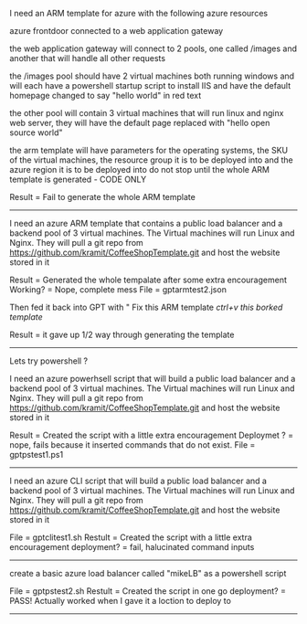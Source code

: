 I need an ARM template for azure with the following azure resources

azure frontdoor connected to a web application gateway


the web application gateway will connect to 2 pools, one called /images and another that will handle all other requests

the /images pool should have 2 virtual machines both running windows and will each have a powershell startup script to install IIS and have the default homepage changed to say "hello world" in red text

the other pool will contain 3 virtual machines that will run linux and nginx web server, they will have the default page replaced with "hello open source world"

the arm template will have parameters for the operating systems, the SKU of the virtual machines, the resource group it is to be deployed into and the azure region it is to be deployed into do not stop until the whole ARM template is generated - CODE ONLY

Result = Fail to generate the whole ARM template

----------------------------

I need an azure ARM template that contains a public load balancer and a backend pool of 3 virtual machines. The Virtual machines will run Linux and Nginx. They will pull a git repo from https://github.com/kramit/CoffeeShopTemplate.git and host the website stored in it

Result = Generated the whole tempalate after some extra encouragement
Working? = Nope, complete mess
File = gptarmtest2.json

Then fed it back into GPT with " Fix this ARM template *ctrl+v this borked template*

Result = it gave up 1/2 way through generating the template

---------------------------

Lets try powershell ?

I need an azure powerhsell script that will build a public load balancer and a backend pool of 3 virtual machines. The Virtual machines will run Linux and Nginx. They will pull a git repo from https://github.com/kramit/CoffeeShopTemplate.git and host the website stored in it

Result = Created the script with a little extra encouragement
Deploymet ? = nope, fails because it inserted commands that do not exist.
File = gptpstest1.ps1


---------------------

I need an azure CLI script that will build a public load balancer and a backend pool of 3 virtual machines. The Virtual machines will run Linux and Nginx. They will pull a git repo from https://github.com/kramit/CoffeeShopTemplate.git and host the website stored in it

File = gptclitest1.sh
Restult = Created the script with a little extra encouragement
deployment? = fail, halucinated command inputs


--------------------

create a basic azure load balancer called "mikeLB" as a powershell script


File = gptpstest2.sh
Restult = Created the script in one go
deployment? = PASS! Actually worked when I gave it a loction to deploy to 


-----------------

